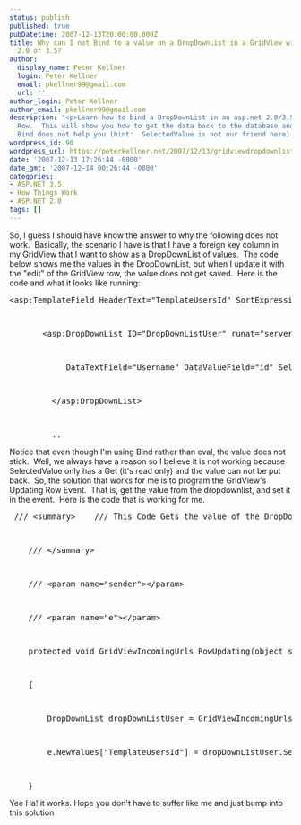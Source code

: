 ```yaml
---
status: publish
published: true
pubDatetime: 2007-12-13T20:00:00.000Z
title: Why can I not Bind to a value on a DropDownList in a GridView with ASP.NET
  2.0 or 3.5?
author:
  display_name: Peter Kellner
  login: Peter Kellner
  email: pkellner99@gmail.com
  url: ''
author_login: Peter Kellner
author_email: pkellner99@gmail.com
description: "<p>Learn how to bind a DropDownList in an asp.net 2.0/3.5 GridView Edit
  Row.  This will show you how to get the data back to the database and learn why
  Bind does not help you (hint:  SelectedValue is not our friend here).</p>"
wordpress_id: 90
wordpress_url: https://peterkellner.net/2007/12/13/gridviewdropdownlistrow/
date: '2007-12-13 17:26:44 -0800'
date_gmt: '2007-12-14 00:26:44 -0800'
categories:
- ASP.NET 3.5
- How Things Work
- ASP.NET 2.0
tags: []
---
```

<p>So, I guess I should have know the answer to why the following does not work.&nbsp; Basically, the scenario I have is that I have a foreign key column in my GridView that I want to show as a DropDownList of values.&nbsp; The code below shows me the values in the DropDownList, but when I update it with the "edit" of the GridView row, the value does not get saved.&nbsp; Here is the code and what it looks like running:</p>
<p> <!--more-->
<div class="csharpcode">
<pre class="alt"><span class="kwrd">&lt;</span><span class="html">asp:TemplateField</span> <span class="attr">HeaderText</span><span class="kwrd">="TemplateUsersId"</span> <span class="attr">SortExpression</span><span class="kwrd">="TemplateUsersId"</span><span class="kwrd">&gt;</span>      <span class="kwrd">&lt;</span><span class="html">EditItemTemplate</span><span class="kwrd">&gt;</span></pre>
<pre>&nbsp;</pre>
<pre class="alt">       <span class="kwrd">&lt;</span><span class="html">asp:DropDownList</span> <span class="attr">ID</span><span class="kwrd">="DropDownListUser"</span> <span class="attr">runat</span><span class="kwrd">="server"</span> <span class="attr">AutoPostBack</span><span class="kwrd">="False"</span> <span class="attr">DataSourceID</span><span class="kwrd">="SqlDataSourceUser"</span></pre>
<pre>&nbsp;</pre>
<pre class="alt">            <span class="attr">DataTextField</span><span class="kwrd">="Username"</span> <span class="attr">DataValueField</span><span class="kwrd">="id"</span> <span class="attr">SelectedValue</span><span class="kwrd">='&lt;%# Bind("TemplateUsersId") %&gt;'</span><span class="kwrd">&gt;</span></pre>
<pre>&nbsp;</pre>
<pre class="alt">         <span class="kwrd">&lt;/</span><span class="html">asp:DropDownList</span><span class="kwrd">&gt;</span></pre>
<pre>&nbsp;</pre>
<pre class="alt">         ..</pre>
</div>
<p>Notice that even though I'm using Bind rather than eval, the value does not stick.&nbsp; Well, we always have a reason so I believe it is not working because SelectedValue only has a Get (it's read only) and the value can not be put back.&nbsp; So, the solution that works for me is to program the GridView's Updating Row Event.&nbsp; That is, get the value from the dropdownlist, and set it in the event.&nbsp; Here is the code that is working for me.</p>
<div class="csharpcode">
<pre class="alt"> <span class="rem">/// &lt;summary&gt;    /// This Code Gets the value of the DropDownList in the EditItemTemplate.</span></pre>
<pre>&nbsp;</pre>
<pre class="alt">    <span class="rem">/// &lt;/summary&gt;</span></pre>
<pre>&nbsp;</pre>
<pre class="alt">    <span class="rem">/// &lt;param name="sender"&gt;&lt;/param&gt;</span></pre>
<pre>&nbsp;</pre>
<pre class="alt">    <span class="rem">/// &lt;param name="e"&gt;&lt;/param&gt;</span></pre>
<pre>&nbsp;</pre>
<pre class="alt">    <span class="kwrd">protected</span> <span class="kwrd">void</span> GridViewIncomingUrls_RowUpdating(<span class="kwrd">object</span> sender, GridViewUpdateEventArgs e)</pre>
<pre>&nbsp;</pre>
<pre class="alt">    {</pre>
<pre>&nbsp;</pre>
<pre class="alt">        DropDownList dropDownListUser = GridViewIncomingUrls.Rows[e.RowIndex].FindControl(<span class="str">"DropDownListUser"</span>) <span class="kwrd">as</span> DropDownList;</pre>
<pre>&nbsp;</pre>
<pre class="alt">        e.NewValues[<span class="str">"TemplateUsersId"</span>] = dropDownListUser.SelectedValue;</pre>
<pre>&nbsp;</pre>
<pre class="alt">    }</pre>
</div>
<p>Yee Ha! it works. Hope you don't have to suffer like me and just bump into this solution</p>
